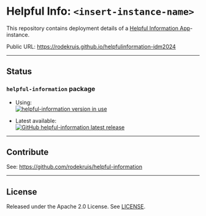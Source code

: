 # Helpful Info: `<insert-instance-name>`

This repository contains deployment details of a [Helpful Information App](https://github.com/rodekruis/helpful-information)-instance.

Public URL: <https://rodekruis.github.io/helpfulinformation-idm2024>

---

## Status

### `helpful-information` package

- Using:  
  [![helpful-information version in use](https://img.shields.io/github/package-json/dependency-version/rodekruis/helpfulinformation-idm2024/helpful-information?style=flat-square&logo=github)](.package.json#L7)

- Latest available:  
  [![GitHub helpful-information latest release](https://img.shields.io/github/v/release/rodekruis/helpful-information?display_name=tag&label=helpful-information%20release&logo=github)](https://github.com/rodekruis/helpful-information/releases)

---

## Contribute

See: <https://github.com/rodekruis/helpful-information>

---

## License

Released under the Apache 2.0 License. See [LICENSE](./LICENSE).
